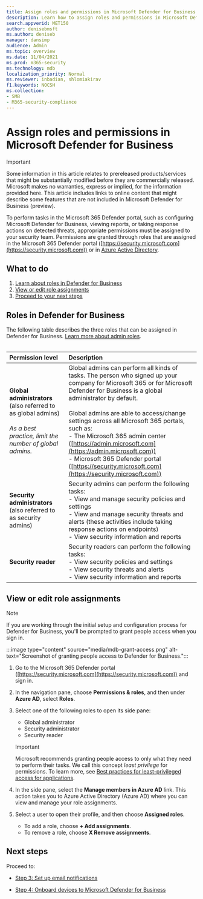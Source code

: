 ```yaml
---
title: Assign roles and permissions in Microsoft Defender for Business
description: Learn how to assign roles and permissions in Microsoft Defender for Business
search.appverid: MET150
author: denisebmsft
ms.author: deniseb
manager: dansimp 
audience: Admin
ms.topic: overview
ms.date: 11/04/2021
ms.prod: m365-security
ms.technology: mdb
localization_priority: Normal
ms.reviewer: inbadian, shlomiakirav
f1.keywords: NOCSH 
ms.collection: 
- SMB
- M365-security-compliance
---
```


# Assign roles and permissions in Microsoft Defender for Business

> [!IMPORTANT]
> Some information in this article relates to prereleased products/services that might be substantially modified before they are commercially released. Microsoft makes no warranties, express or implied, for the information provided here. This article includes links to online content that might describe some features that are not included in Microsoft Defender for Business (preview).

To perform tasks in the Microsoft 365 Defender portal, such as configuring Microsoft Defender for Business, viewing reports, or taking response actions on detected threats, appropriate permissions must be assigned to your security team. Permissions are granted through roles that are assigned in the Microsoft 365 Defender portal ([https://security.microsoft.com](https://security.microsoft.com)) or in [Azure Active Directory](/azure/active-directory/roles/manage-roles-portal). 

## What to do

1. [Learn about roles in Defender for Business](#roles-in-defender-for-business)
2. [View or edit role assignments](#view-or-edit-role-assignments)
3. [Proceed to your next steps](#next-steps) 

## Roles in Defender for Business

The following table describes the three roles that can be assigned in Defender for Business. [Learn more about admin roles](../../admin/add-users/about-admin-roles.md). <br/><br/>

| Permission level | Description |
|:---|:---|
| **Global administrators** (also referred to as global admins) <br/><br/> *As a best practice, limit the number of global admins.* | Global admins can perform all kinds of tasks. The person who signed up your company for Microsoft 365 or for Microsoft Defender for Business is a global administrator by default. <br/><br/> Global admins are able to access/change settings across all Microsoft 365 portals, such as: <br/>- The Microsoft 365 admin center ([https://admin.microsoft.com](https://admin.microsoft.com)) <br/>- Microsoft 365 Defender portal ([https://security.microsoft.com](https://security.microsoft.com)) |
| **Security administrators** (also referred to as security admins) | Security admins can perform the following tasks: <br/>- View and manage security policies and settings <br/>- View and manage security threats and alerts (these activities include taking response actions on endpoints) <br/>- View security information and reports |
| **Security reader** | Security readers can perform the following tasks: <br/>- View security policies and settings <br/>- View security threats and alerts <br/>- View security information and reports  |


## View or edit role assignments

> [!NOTE]
> If you are working through the initial setup and configuration process for Defender for Business, you'll be prompted to grant people access when you sign in. 

:::image type="content" source="media/mdb-grant-access.png" alt-text="Screenshot of granting people access to Defender for Business.":::

1. Go to the Microsoft 365 Defender portal ([https://security.microsoft.com](https://security.microsoft.com)) and sign in.

2. In the navigation pane, choose **Permissions & roles**, and then under **Azure AD**, select **Roles**.

3. Select one of the following roles to open its side pane:

   - Global administrator
   - Security administrator
   - Security reader

   > [!IMPORTANT]
   > Microsoft recommends granting people access to only what they need to perform their tasks. We call this concept *least privilege* for permissions. To learn more, see [Best practices for least-privileged access for applications](/azure/active-directory/develop/secure-least-privileged-access). 

4. In the side pane, select the **Manage members in Azure AD** link. This action takes you to Azure Active Directory (Azure AD) where you can view and manage your role assignments.

5. Select a user to open their profile, and then choose **Assigned roles**.

   - To add a role, choose **+ Add assignments**.
   - To remove a role, choose **X Remove assignments**. 

## Next steps

Proceed to:

- [Step 3: Set up email notifications](mdb-email-notifications.md)

- [Step 4: Onboard devices to Microsoft Defender for Business](mdb-onboard-devices.md)